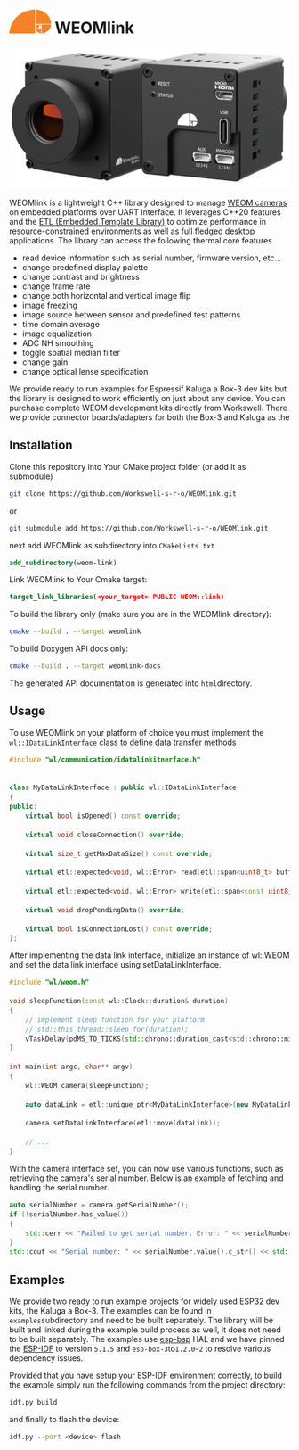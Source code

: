 # ![logo](workswell_logo_small.png) WEOMlink

![WEOM](hdmi-weom.png)

WEOMlink is a lightweight C++ library designed to manage [WEOM cameras](https://workswell.eu/weom-hdmi-thermal-core-advanced-thermal-imaging/) on embedded platforms over UART interface. It leverages C++20 features and the [ETL (Embedded Template Library)](https://www.etlcpp.com/) to optimize performance in resource-constrained environments as well as full fledged desktop applications. The library can access the following thermal core features

* read device information such as serial number, firmware version, etc...
* change predefined display palette
* change contrast and brightness
* change frame rate
* change both horizontal and vertical image flip
* image freezing
* image source between sensor and predefined test patterns
* time domain average
* image equalization
* ADC NH smoothing
* toggle spatial median filter
* change gain
* change optical lense specification

We provide ready to run examples for Espressif Kaluga a Box-3 dev kits but the library is designed to work efficiently on just about any device. You can purchase complete WEOM development kits directly from Workswell. There we provide connector boards/adapters for both the Box-3 and Kaluga as the

## Installation

Clone this repository into Your CMake project folder (or add it as submodule)

```sh
git clone https://github.com/Workswell-s-r-o/WEOMlink.git
```

or

```sh
git submodule add https://github.com/Workswell-s-r-o/WEOMlink.git
```

next add WEOMlink as subdirectory into `CMakeLists.txt`

```cmake
add_subdirectory(weom-link)
```

Link WEOMlink to Your Cmake target:

```cmake
target_link_libraries(<your_target> PUBLIC WEOM::link)
```

To build the library only (make sure you are in the WEOMlink directory):

```bash
cmake --build . --target weomlink
```

To build Doxygen API docs only:

```bash
cmake --build . --target weomlink-docs
```

The generated API documentation is generated into `html`directory.

## Usage

To use WEOMlink on your platform of choice you must implement the `wl::IDataLinkInterface` class to define data transfer methods

```cpp
#include "wl/communication/idatalinkitnerface.h"


class MyDataLinkInterface : public wl::IDataLinkInterface
{
public:
    virtual bool isOpened() const override;

    virtual void closeConnection() override;

    virtual size_t getMaxDataSize() const override;

    virtual etl::expected<void, wl::Error> read(etl::span<uint8_t> buffer, const wl::Clock::duration& timeout) override;

    virtual etl::expected<void, wl::Error> write(etl::span<const uint8_t> buffer, const wl::Clock::duration& timeout) override;

    virtual void dropPendingData() override;

    virtual bool isConnectionLost() const override;
};
```

After implementing the data link interface, initialize an instance of wl::WEOM and set the data link interface using setDataLinkInterface.

```cpp
#include "wl/weom.h"

void sleepFunction(const wl::Clock::duration& duration)
{
    // implement sleep function for your plaftorm
    // std::this_thread::sleep_for(duration);
    vTaskDelay(pdMS_TO_TICKS(std::chrono::duration_cast<std::chrono::milliseconds>(duration).count()));
}

int main(int argc, char** argv)
{
    wl::WEOM camera(sleepFunction);

    auto dataLink = etl::unique_ptr<MyDataLinkInterface>(new MyDataLinkInterface);

    camera.setDataLinkInterface(etl::move(dataLink));

    // ...
}
```

With the camera interface set, you can now use various functions, such as retrieving the camera's serial number. Below is an example of fetching and handling the serial number.

```cpp
auto serialNumber = camera.getSerialNumber();
if (!serialNumber.has_value())
{
    std::cerr << "Failed to get serial number. Error: " << serialNumber.error().c_str() << std::endl;
}
std::cout << "Serial number: " << serialNumber.value().c_str() << std::endl;
```

## Examples

We provide two ready to run example projects for widely used ESP32 dev kits, the Kaluga a Box-3. The examples can be found in `examples`subdirectory and need to be built separately. The library will be built and linked during the example build process as well, it does not need to be built separately. The examples use [esp-bsp](https://github.com/espressif/esp-bsp) HAL and we have pinned the [ESP-IDF](https://) to version `5.1.5` and `esp-box-3`to`1.2.0~2` to resolve various dependency issues.

Provided that you have setup your ESP-IDF environment correctly, to build the example simply run the following commands from the project directory:

```bash
idf.py build
```

and finally to flash the device:

```bash
idf.py --port <device> flash
```
